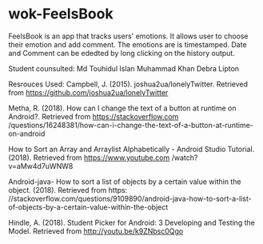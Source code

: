 # wok-FeelsBook

FeelsBook is an app that tracks users' emotions. It allows user to choose their emotion and add comment. The emotions are 
is timestamped. Date and Comment can be ededted by long clicking on the history output. 

Student counsulted: Md Touhidul Islan Muhammad Khan Debra Lipton 

Resrouces Used:
Campbell, J. (2015). joshua2ua/lonelyTwitter. Retrieved from https://github.com/joshua2ua/lonelyTwitter

Metha, R. (2018). How can I change the text of a button at runtime on Android?. Retrieved from https://stackoverflow.com
/questions/16248381/how-can-i-change-the-text-of-a-button-at-runtime-on-android

How to Sort an Array and Arraylist Alphabetically - Android Studio Tutorial. (2018). Retrieved from https://www.youtube.com
/watch?v=aMw4d7uWNW8

Android-java- How to sort a list of objects by a certain value within the object. (2018). Retrieved from https:
//stackoverflow.com/questions/9109890/android-java-how-to-sort-a-list-of-objects-by-a-certain-value-within-the-object

Hindle, A. (2018). Student Picker for Android: 3 Developing and Testing the Model. Retrieved from http://youtu.be/k9ZNbsc0Qgo
